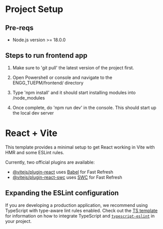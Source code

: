 # Project Setup

## Pre-reqs

- Node.js version >= 18.0.0

## Steps to run frontend app

1. Make sure to 'git pull' the latest version of the project first.

2. Open Powershell or console and navigate to the ENGG_TUEPM/frontend/ directory

3. Type 'npm install' and it should start installing modules into /node_modules

4. Once complete, do 'npm run dev' in the console. This should start up the local dev server

# React + Vite

This template provides a minimal setup to get React working in Vite with HMR and some ESLint rules.

Currently, two official plugins are available:

- [@vitejs/plugin-react](https://github.com/vitejs/vite-plugin-react/blob/main/packages/plugin-react) uses [Babel](https://babeljs.io/) for Fast Refresh
- [@vitejs/plugin-react-swc](https://github.com/vitejs/vite-plugin-react/blob/main/packages/plugin-react-swc) uses [SWC](https://swc.rs/) for Fast Refresh

## Expanding the ESLint configuration

If you are developing a production application, we recommend using TypeScript with type-aware lint rules enabled. Check out the [TS template](https://github.com/vitejs/vite/tree/main/packages/create-vite/template-react-ts) for information on how to integrate TypeScript and [`typescript-eslint`](https://typescript-eslint.io) in your project.
